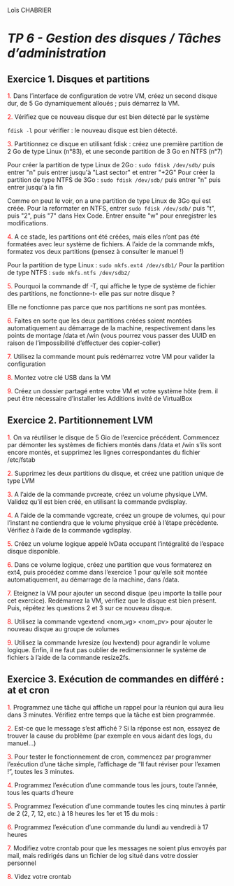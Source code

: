 Loïs CHABRIER

# _TP 6 - Gestion des disques / Tâches d’administration_

## Exercice 1. Disques et partitions

<span style='color:red'>1.</span> Dans l’interface de configuration de votre VM, créez un second disque dur, de 5 Go dynamiquement
alloués ; puis démarrez la VM.


<span style='color:red'>2.</span> Vérifiez que ce nouveau disque dur est bien détecté par le système

`fdisk -l` pour vérifier : le nouveau disque est bien détecté.

<span style='color:red'>3.</span> Partitionnez ce disque en utilisant fdisk : créez une première partition de 2 Go de type Linux (n°83),
et une seconde partition de 3 Go en NTFS (n°7)

Pour créer la partition de type Linux de 2Go : `sudo fdisk /dev/sdb/` puis entrer "n" puis entrer jusqu'à "Last sector" et entrer "+2G"
Pour créer la partition de type NTFS de 3Go : `sudo fdisk /dev/sdb/` puis entrer "n" puis entrer jusqu'à la fin

Comme on peut le voir, on a une partition de type Linux de 3Go qui est créée. Pour la reformater en NTFS, entrer `sudo fdisk /dev/sdb/` puis "t", puis "2", puis "7" dans Hex Code.
Entrer ensuite "w" pour enregistrer les modifications.

<span style='color:red'>4.</span> A ce stade, les partitions ont été créées, mais elles n’ont pas été formatées avec leur système de fichiers. A l’aide de la commande mkfs, formatez vos deux partitions (pensez à consulter le manuel !)

Pour la partition de type Linux : `sudo mkfs.ext4 /dev/sdb1/`
Pour la partition de type NTFS : `sudo mkfs.ntfs /dev/sdb2/`

<span style='color:red'>5.</span> Pourquoi la commande df -T, qui affiche le type de système de fichier des partitions, ne fonctionne-t-
elle pas sur notre disque ?

Elle ne fonctionne pas parce que nos partitions ne sont pas montées.

<span style='color:red'>6.</span> Faites en sorte que les deux partitions créées soient montées automatiquement au démarrage de la
machine, respectivement dans les points de montage /data et /win (vous pourrez vous passer des
UUID en raison de l’impossibilité d’effectuer des copier-coller)



<span style='color:red'>7.</span> Utilisez la commande mount puis redémarrez votre VM pour valider la configuration


<span style='color:red'>8.</span> Montez votre clé USB dans la VM


<span style='color:red'>9.</span> Créez un dossier partagé entre votre VM et votre système hôte (rem. il peut être nécessaire d’installer les Additions invité de VirtualBox


## Exercice 2. Partitionnement LVM

<span style='color:red'>1.</span> On va réutiliser le disque de 5 Gio de l’exercice précédent. Commencez par démonter les systèmes de
fichiers montés dans /data et /win s’ils sont encore montés, et supprimez les lignes correspondantes
du fichier /etc/fstab


<span style='color:red'>2.</span> Supprimez les deux partitions du disque, et créez une patition unique de type LVM


<span style='color:red'>3.</span> A l’aide de la commande pvcreate, créez un volume physique LVM. Validez qu’il est bien créé, en
utilisant la commande pvdisplay.


<span style='color:red'>4.</span> A l’aide de la commande vgcreate, créez un groupe de volumes, qui pour l’instant ne contiendra que
le volume physique créé à l’étape précédente. Vérifiez à l’aide de la commande vgdisplay.


<span style='color:red'>5.</span> Créez un volume logique appelé lvData occupant l’intégralité de l’espace disque disponible.


<span style='color:red'>6.</span> Dans ce volume logique, créez une partition que vous formaterez en ext4, puis procédez comme dans
l’exercice 1 pour qu’elle soit montée automatiquement, au démarrage de la machine, dans /data.


<span style='color:red'>7.</span> Eteignez la VM pour ajouter un second disque (peu importe la taille pour cet exercice). Redémarrez
la VM, vérifiez que le disque est bien présent. Puis, répétez les questions 2 et 3 sur ce nouveau disque.


<span style='color:red'>8.</span> Utilisez la commande vgextend <nom_vg> <nom_pv> pour ajouter le nouveau disque au groupe de
volumes

<span style='color:red'>9.</span> Utilisez la commande lvresize (ou lvextend) pour agrandir le volume logique. Enfin, il ne faut pas
oublier de redimensionner le système de fichiers à l’aide de la commande resize2fs.

## Exercice 3. Exécution de commandes en différé : at et cron

<span style='color:red'>1.</span> Programmez une tâche qui affiche un rappel pour la réunion qui aura lieu dans 3 minutes. Vérifiez
entre temps que la tâche est bien programmée.


<span style='color:red'>2.</span> Est-ce que le message s’est affiché ? Si la réponse est non, essayez de trouver la cause du problème (par exemple en vous aidant des logs, du manuel...)


<span style='color:red'>3.</span> Pour tester le fonctionnement de cron, commencez par programmer l’exécution d’une tâche simple,
l’affichage de “Il faut réviser pour l’examen !”, toutes les 3 minutes.


<span style='color:red'>4.</span> Programmez l’exécution d’une commande tous les jours, toute l’année, tous les quarts d’heure


<span style='color:red'>5.</span> Programmez l’exécution d’une commande toutes les cinq minutes à partir de 2 (2, 7, 12, etc.) à 18
heures les 1er et 15 du mois :


<span style='color:red'>6.</span> Programmez l’exécution d’une commande du lundi au vendredi à 17 heures


<span style='color:red'>7.</span> Modifiez votre crontab pour que les messages ne soient plus envoyés par mail, mais redirigés dans un
fichier de log situé dans votre dossier personnel


<span style='color:red'>8.</span> Videz votre crontab
